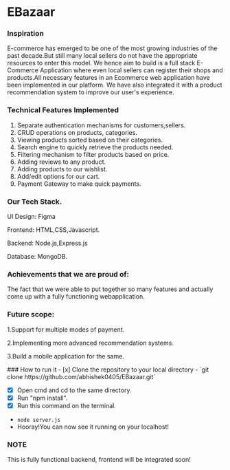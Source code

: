 ﻿# EBazaar

### Inspiration  
E-commerce has emerged to be one of the most growing industries of the past decade.But still many local sellers do not have the appropriate resources to enter this model.
We hence aim to build is a full stack E-Commerce Application where even local sellers can register their shops and products.All necessary features in an Ecommerce web application have been implemented in our platform. We have also integrated it with a product recommendation system to improve our user's experience.  

### Technical Features Implemented
1. Separate authentication mechanisms for customers,sellers.
2. CRUD operations on products, categories.
3. Viewing products sorted based on their categories.
4. Search engine to quickly retrieve the products needed.
5. Filtering mechanism to filter products based on price.
6. Adding reviews to any product.
7. Adding products to our wishlist.
8. Add/edit options for our cart.
9. Payment Gateway to make quick payments.

### Our Tech Stack.
UI Design: Figma
<p>
Frontend: HTML,CSS,Javascript.
<p>
Backend: Node.js,Express.js
 <p>
Database: MongoDB.

 ### Achievements that we are proud of: 
 The fact that we were able to put together so many features and actually come up with a fully functioning  webapplication.
### Future scope: 
1.Support for multiple modes of payment.
<p>
2.Implementing more advanced recommendation systems.
<p>
3.Build a mobile application for the same.
<p>
### How to run it
- [x] Clone the repository to your local directory
 - `git clone https://github.com/abhishek0405/EBazaar.git`

- [x] Open cmd and cd to the same directory.
- [x] Run "npm install".
- [x] Run this command on the terminal.
- `node server.js` 
- Hooray!You can now see it running on your localhost!

### NOTE
This is fully functional backend, frontend will be integrated soon!









